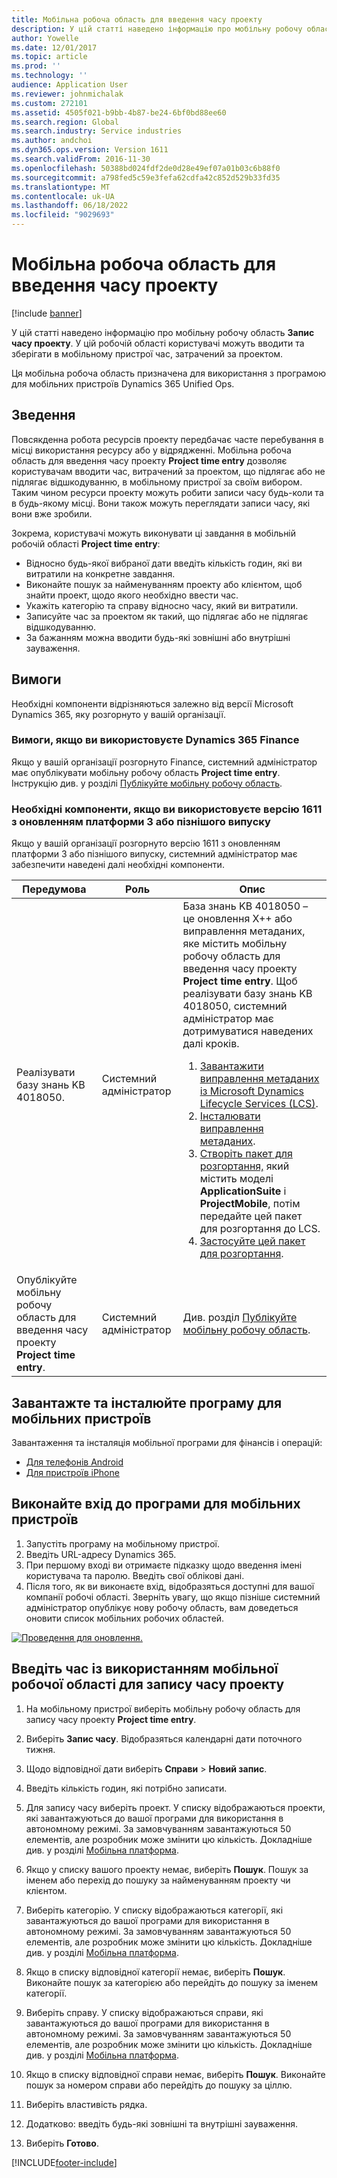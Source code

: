 ```yaml
---
title: Мобільна робоча область для введення часу проекту
description: У цій статті наведено інформацію про мобільну робочу область «Запис часу проекту». У цій робочій області користувачі можуть вводити та зберігати в мобільному пристрої час, затрачений за проектом.
author: Yowelle
ms.date: 12/01/2017
ms.topic: article
ms.prod: ''
ms.technology: ''
audience: Application User
ms.reviewer: johnmichalak
ms.custom: 272101
ms.assetid: 4505f021-b9bb-4b87-be24-6bf0bd88ee60
ms.search.region: Global
ms.search.industry: Service industries
ms.author: andchoi
ms.dyn365.ops.version: Version 1611
ms.search.validFrom: 2016-11-30
ms.openlocfilehash: 50388bd024fdf2de0d28e49ef07a01b03c6b88f0
ms.sourcegitcommit: a798fed5c59e3fefa62cdfa42c852d529b33fd35
ms.translationtype: MT
ms.contentlocale: uk-UA
ms.lasthandoff: 06/18/2022
ms.locfileid: "9029693"
---
```

# <a name="project-time-entry-mobile-workspace"></a>Мобільна робоча область для введення часу проекту

[!include [banner](../includes/banner.md)]

У цій статті наведено інформацію про мобільну робочу область **Запис часу проекту**. У цій робочій області користувачі можуть вводити та зберігати в мобільному пристрої час, затрачений за проектом.

Ця мобільна робоча область призначена для використання з програмою для мобільних пристроїв Dynamics 365 Unified Ops. 

## <a name="overview"></a>Зведення
Повсякденна робота ресурсів проекту передбачає часте перебування в місці використання ресурсу або у відрядженні. Мобільна робоча область для введення часу проекту **Project time entry** дозволяє користувачам вводити час, витрачений за проектом, що підлягає або не підлягає відшкодуванню, в мобільному пристрої за своїм вибором. Таким чином ресурси проекту можуть робити записи часу будь-коли та в будь-якому місці. Вони також можуть переглядати записи часу, які вони вже зробили. 

Зокрема, користувачі можуть виконувати ці завдання в мобільній робочій області **Project time entry**:

-   Відносно будь-якої вибраної дати введіть кількість годин, які ви витратили на конкретне завдання.
-   Виконайте пошук за найменуванням проекту або клієнтом, щоб знайти проект, щодо якого необхідно ввести час.
-   Укажіть категорію та справу відносно часу, який ви витратили.
-   Записуйте час за проектом як такий, що підлягає або не підлягає відшкодуванню.
-   За бажанням можна вводити будь-які зовнішні або внутрішні зауваження.

## <a name="prerequisites"></a>Вимоги
Необхідні компоненти відрізняються залежно від версії Microsoft Dynamics 365, яку розгорнуто у вашій організації.

### <a name="prerequisites-if-you-use-dynamics-365-finance"></a>Вимоги, якщо ви використовуєте Dynamics 365 Finance
Якщо у вашій організації розгорнуто Finance, системний адміністратор має опублікувати мобільну робочу область **Project time entry**. Інструкцію див. у розділі [Публікуйте мобільну робочу область](/dynamics365/fin-ops-core/dev-itpro/mobile-apps/publish-mobile-workspace).

### <a name="prerequisites-if-you-use-version-1611-with-platform-update-3-or-later"></a>Необхідні компоненти, якщо ви використовуєте версію 1611 з оновленням платформи 3 або пізнішого випуску
Якщо у вашій організації розгорнуто версію 1611 з оновленням платформи 3 або пізнішого випуску, системний адміністратор має забезпечити наведені далі необхідні компоненти. 

<table>
<thead>
<tr class="header">
<th>Передумова</th>
<th>Роль</th>
<th>Опис</th>
</tr>
</thead>
<tbody>
<tr class="odd">

<td>Реалізувати базу знань KB 4018050.</td>
<td>Системний адміністратор</td>
<td>База знань KB 4018050 – це оновлення X++ або виправлення метаданих, яке містить мобільну робочу область для введення часу проекту <strong>Project time entry</strong>. Щоб реалізувати базу знань KB 4018050, системний адміністратор має дотримуватися наведених далі кроків.
<ol>
<li><a href="/dynamics365/fin-ops-core/dev-itpro/migration-upgrade/download-hotfix-lcs">Завантажити виправлення метаданих із Microsoft Dynamics Lifecycle Services (LCS)</a>.</li>
<li><a href="/dynamics365/fin-ops-core/dev-itpro/migration-upgrade/install-metadata-hotfix-package">Інсталювати виправлення метаданих</a>.</li>
<li><a href="/dynamics365/fin-ops-core/dev-itpro/deployment/create-apply-deployable-package">Створіть пакет для розгортання,</a> який містить моделі <strong>ApplicationSuite</strong> і <strong>ProjectMobile</strong>, потім передайте цей пакет для розгортання до LCS.</li>
<li><a href="/dynamics365/fin-ops-core/dev-itpro/deployment/apply-deployable-package-system">Застосуйте цей пакет для розгортання</a>.</li>

</ol></td>
</tr>
<tr class="even">
<td>Опублікуйте мобільну робочу область для введення часу проекту <strong>Project time entry</strong>.</td>
<td>Системний адміністратор</td>
<td>Див. розділ <a href="/dynamics365/fin-ops-core/dev-itpro/mobile-apps/publish-mobile-workspace">Публікуйте мобільну робочу область</a>.</td>
</tr>
</tbody>
</table>

## <a name="download-and-install-the-mobile-app"></a>Завантажте та інсталюйте програму для мобільних пристроїв

Завантаження та інсталяція мобільної програми для фінансів і операцій:

-   [Для телефонів Android](https://go.microsoft.com/fwlink/?linkid=850662)
-   [Для пристроїв iPhone](https://go.microsoft.com/fwlink/?linkid=850663)

## <a name="sign-in-to-the-mobile-app"></a>Виконайте вхід до програми для мобільних пристроїв
1.  Запустіть програму на мобільному пристрої.
2.  Введіть URL-адресу Dynamics 365.
3.  При першому вході ви отримаєте підказку щодо введення імені користувача та паролю. Введіть свої облікові дані.
4.  Після того, як ви виконаєте вхід, відобразяться доступні для вашої компанії робочі області. Зверніть увагу, що якщо пізніше системний адміністратор опублікує нову робочу область, вам доведеться оновити список мобільних робочих областей.

[![Проведення для оновлення.](./media/pull-to-refresh-list-of-workspaces-183x300.png)](./media/pull-to-refresh-list-of-workspaces.png)

## <a name="enter-time-by-using-the-project-time-entry-mobile-workspace"></a>Введіть час із використанням мобільної робочої області для запису часу проекту
1.  На мобільному пристрої виберіть мобільну робочу область для запису часу проекту **Project time entry**.
2.  Виберіть **Запис часу**. Відобразяться календарні дати поточного тижня.
3.  Щодо відповідної дати виберіть **Справи** &gt; **Новий запис**.
4.  Введіть кількість годин, які потрібно записати.
5.  Для запису часу виберіть проект. У списку відображаються проекти, які завантажуються до вашої програми для використання в автономному режимі. За замовчуванням завантажуються 50 елементів, але розробник може змінити цю кількість. Докладніше див. у розділі [Мобільна платформа](/dynamics365/fin-ops-core/dev-itpro/mobile-apps/mobile-app-home-page).
6.  Якщо у списку вашого проекту немає, виберіть **Пошук**. Пошук за іменем або перехід до пошуку за найменуванням проекту чи клієнтом.
7.  Виберіть категорію. У списку відображаються категорії, які завантажуються до вашої програми для використання в автономному режимі. За замовчуванням завантажуються 50 елементів, але розробник може змінити цю кількість. Докладніше див. у розділі [Мобільна платформа](/dynamics365/fin-ops-core/dev-itpro/mobile-apps/mobile-app-home-page).
8.  Якщо в списку відповідної категорії немає, виберіть **Пошук**. Виконайте пошук за категорією або перейдіть до пошуку за іменем категорії.
9.  Виберіть справу. У списку відображаються справи, які завантажуються до вашої програми для використання в автономному режимі. За замовчуванням завантажуються 50 елементів, але розробник може змінити цю кількість. Докладніше див. у розділі [Мобільна платформа](/dynamics365/fin-ops-core/dev-itpro/mobile-apps/mobile-app-home-page).
10. Якщо в списку відповідної справи немає, виберіть **Пошук**. Виконайте пошук за номером справи або перейдіть до пошуку за ціллю.

11. Виберіть властивість рядка.
12. Додатково: введіть будь-які зовнішні та внутрішні зауваження.
13. Виберіть **Готово**.


[!INCLUDE[footer-include](../includes/footer-banner.md)]